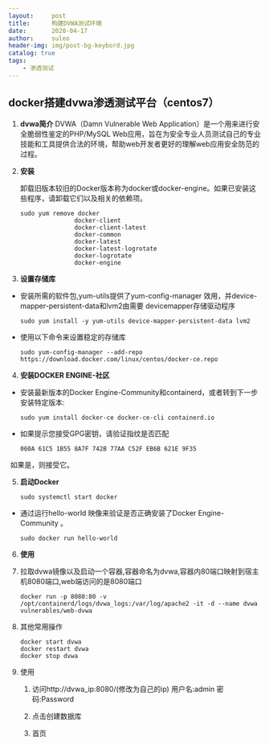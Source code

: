 ```yaml
---
layout:     post             
title:      构建DVWA测试环境            
date:       2020-04-17             
author:     suleo                  
header-img: img/post-bg-keybord.jpg    
catalog: true                      
tags:                              
    - 渗透测试  
---  
```


## docker搭建dvwa渗透测试平台（centos7）

1. **dvwa简介**
   DVWA（Damn Vulnerable Web Application）是一个用来进行安全脆弱性鉴定的PHP/MySQL Web应用，旨在为安全专业人员测试自己的专业技能和工具提供合法的环境，帮助web开发者更好的理解web应用安全防范的过程。

2. **安装**

   卸载旧版本较旧的Docker版本称为docker或docker-engine。如果已安装这些程序，请卸载它们以及相关的依赖项。

   ```
   sudo yum remove docker 
                  docker-client
                  docker-client-latest
                  docker-common
                  docker-latest
                  docker-latest-logrotate 
                  docker-logrotate
                  docker-engine
   ```

3. **设置存储库**

- 安装所需的软件包,yum-utils提供了yum-config-manager 效用，并device-mapper-persistent-data和lvm2由需要 devicemapper存储驱动程序

  ```
  sudo yum install -y yum-utils device-mapper-persistent-data lvm2
  ```

- 使用以下命令来设置稳定的存储库

  ```
  sudo yum-config-manager --add-repo https://download.docker.com/linux/centos/docker-ce.repo
  ```

4. **安装DOCKER ENGINE-社区**

- 安装最新版本的Docker Engine-Community和containerd，或者转到下一步安装特定版本:

  ```
  sudo yum install docker-ce docker-ce-cli containerd.io
  ```

- 如果提示您接受GPG密钥，请验证指纹是否匹配

  ```
  060A 61C5 1B55 8A7F 742B 77AA C52F EB6B 621E 9F35
  ```

​       如果是，则接受它。

5. **启动Docker**

   `sudo systemctl start docker`

- 通过运行hello-world 映像来验证是否正确安装了Docker Engine-Community 。

  ```
  sudo docker run hello-world
  ```

6. **使用**

1. 拉取dvwa镜像以及启动一个容器,容器命名为dvwa,容器内80端口映射到宿主机8080端口,web端访问的是8080端口

   ```
   docker run -p 8080:80 -v /opt/containerd/logs/dvwa_logs:/var/log/apache2 -it -d --name dvwa vulnerables/web-dvwa
   ```

2. 其他常用操作

   ```
   docker start dvwa
   docker restart dvwa
   docker stop dvwa
   ```

3. 使用

   1. 访问http://dvwa_ip:8080/(修改为自己的ip)
      用户名:admin
      密码:Password
      
   2. 点击创建数据库
      
   3. 首页